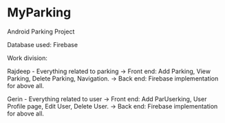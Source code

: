 # MyParking
Android Parking Project

Database used: 
Firebase

Work division:

Rajdeep - Everything related to parking
-> Front end: Add Parking, View Parking, Delete Parking, Navigation.
-> Back end:  Firebase implementation for above all. 

Gerin - Everything related to user
-> Front end: Add ParUserking, User Profile page, Edit User, Delete User.
-> Back end:  Firebase implementation for above all. 

